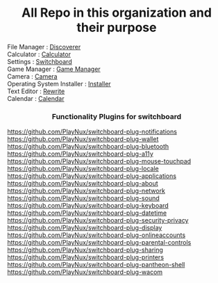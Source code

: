 <h1><center>All Repo in this organization and their purpose</center></h1>
File Manager : <a href="https://github.com/PlayNux/Discoverer">Discoverer</a>
<br>
Calculator : <a href="https://github.com/PlayNux/Calculator">Calculator</a>
<br>
Settings : <a href="https://github.com/PlayNux/switchboard">Switchboard</a>
<br>
Game Manager : <a href="https://github.com/PlayNux/GameManager">Game Manager</a>
<br>
Camera : <a href="https://github.com/PlayNux/Discoverer">Camera</a>
<br>
Operating System Installer : <a href="https://github.com/PlayNux/installer">Installer</a>
<br>
Text Editor : <a href="https://github.com/PlayNux/Discoverer">Rewrite</a>
<br>
Calendar : <a href="https://github.com/PlayNux/Discoverer">Calendar</a>
<br>
<h3><center>Functionality Plugins for switchboard</center></h3>

https://github.com/PlayNux/switchboard-plug-notifications
https://github.com/PlayNux/switchboard-plug-wallet
https://github.com/PlayNux/switchboard-plug-bluetooth
https://github.com/PlayNux/switchboard-plug-a11y
https://github.com/PlayNux/switchboard-plug-mouse-touchpad
https://github.com/PlayNux/switchboard-plug-locale
https://github.com/PlayNux/switchboard-plug-applications
https://github.com/PlayNux/switchboard-plug-about
https://github.com/PlayNux/switchboard-plug-network
https://github.com/PlayNux/switchboard-plug-sound
https://github.com/PlayNux/switchboard-plug-keyboard
https://github.com/PlayNux/switchboard-plug-datetime
https://github.com/PlayNux/switchboard-plug-security-privacy
https://github.com/PlayNux/switchboard-plug-display
https://github.com/PlayNux/switchboard-plug-onlineaccounts
https://github.com/PlayNux/switchboard-plug-parental-controls
https://github.com/PlayNux/switchboard-plug-sharing
https://github.com/PlayNux/switchboard-plug-printers
https://github.com/PlayNux/switchboard-plug-pantheon-shell
https://github.com/PlayNux/switchboard-plug-wacom
